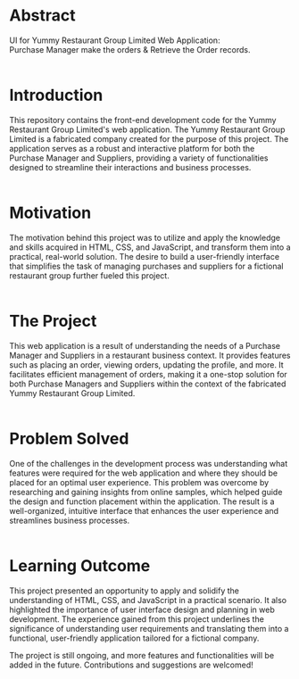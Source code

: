 # Abstract
UI for Yummy Restaurant Group Limited Web Application: <br/>
Purchase Manager make the orders &amp; Retrieve the Order records.<br/><br/>



# Introduction

This repository contains the front-end development code for the Yummy Restaurant Group Limited's web application. The Yummy Restaurant Group Limited is a fabricated company created for the purpose of this project. The application serves as a robust and interactive platform for both the Purchase Manager and Suppliers, providing a variety of functionalities designed to streamline their interactions and business processes.
<br/><br/>

# Motivation

The motivation behind this project was to utilize and apply the knowledge and skills acquired in HTML, CSS, and JavaScript, and transform them into a practical, real-world solution. The desire to build a user-friendly interface that simplifies the task of managing purchases and suppliers for a fictional restaurant group further fueled this project.
<br/><br/>

# The Project

This web application is a result of understanding the needs of a Purchase Manager and Suppliers in a restaurant business context. It provides features such as placing an order, viewing orders, updating the profile, and more. It facilitates efficient management of orders, making it a one-stop solution for both Purchase Managers and Suppliers within the context of the fabricated Yummy Restaurant Group Limited.
<br/><br/>

# Problem Solved

One of the challenges in the development process was understanding what features were required for the web application and where they should be placed for an optimal user experience. This problem was overcome by researching and gaining insights from online samples, which helped guide the design and function placement within the application. The result is a well-organized, intuitive interface that enhances the user experience and streamlines business processes.
<br/><br/>

# Learning Outcome

This project presented an opportunity to apply and solidify the understanding of HTML, CSS, and JavaScript in a practical scenario. It also highlighted the importance of user interface design and planning in web development. The experience gained from this project underlines the significance of understanding user requirements and translating them into a functional, user-friendly application tailored for a fictional company.

The project is still ongoing, and more features and functionalities will be added in the future. Contributions and suggestions are welcomed!

